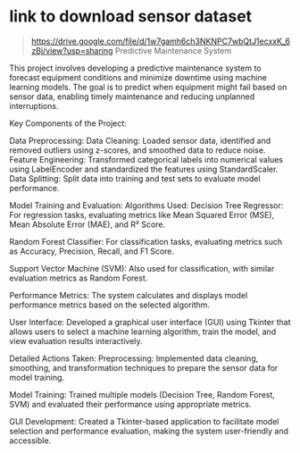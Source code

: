 # link to download sensor dataset
> https://drive.google.com/file/d/1w7gamh6ch3NKNPC7wbQtJ1ecxxK_6zBj/view?usp=sharing
Predictive Maintenance System

This project involves developing a predictive maintenance system to forecast equipment conditions and minimize downtime using machine learning models. The goal is to predict when equipment might fail based on sensor data, enabling timely maintenance and reducing unplanned interruptions.

Key Components of the Project:

Data Preprocessing:
Data Cleaning: Loaded sensor data, identified and removed outliers using z-scores, and smoothed data to reduce noise.
Feature Engineering: Transformed categorical labels into numerical values using LabelEncoder and standardized the features using StandardScaler.
Data Splitting: Split data into training and test sets to evaluate model performance.

Model Training and Evaluation:
Algorithms Used:
Decision Tree Regressor: For regression tasks, evaluating metrics like Mean Squared Error (MSE), Mean Absolute Error (MAE), and R² Score.

Random Forest Classifier: For classification tasks, evaluating metrics such as Accuracy, Precision, Recall, and F1 Score.

Support Vector Machine (SVM): Also used for classification, with similar evaluation metrics as Random Forest.

Performance Metrics: The system calculates and displays model performance metrics based on the selected algorithm.

User Interface:
Developed a graphical user interface (GUI) using Tkinter that allows users to select a machine learning algorithm, train the model, and view evaluation results interactively.



Detailed Actions Taken:
Preprocessing: Implemented data cleaning, smoothing, and transformation techniques to prepare the sensor data for model training.

Model Training: Trained multiple models (Decision Tree, Random Forest, SVM) and evaluated their performance using appropriate metrics.

GUI Development: Created a Tkinter-based application to facilitate model selection and performance evaluation, making the system user-friendly and accessible.


